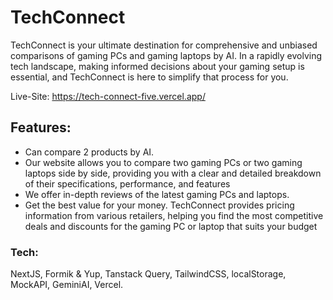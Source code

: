 # TechConnect

TechConnect is your ultimate destination for comprehensive and unbiased comparisons of gaming PCs and gaming laptops by AI. In a rapidly evolving tech landscape, making informed decisions about your gaming setup is essential, and TechConnect is here to simplify that process for you.

Live-Site: https://tech-connect-five.vercel.app/

## Features:

* Can compare 2 products by AI.
* Our website allows you to compare two gaming PCs or two gaming laptops side by side, providing you with a clear and detailed breakdown of their specifications, performance, and features
* We offer in-depth reviews of the latest gaming PCs and laptops.
* Get the best value for your money. TechConnect provides pricing information from various retailers, helping you find the most competitive deals and discounts for the gaming PC or laptop that suits your budget

### Tech:

NextJS, Formik & Yup, Tanstack Query, TailwindCSS, localStorage, MockAPI, GeminiAI, Vercel.


